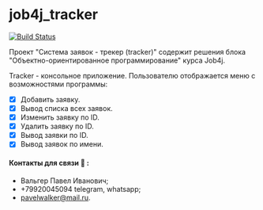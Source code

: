# job4j_tracker

[![Build Status](https://app.travis-ci.com/PavelValger/job4j_tracker.svg?branch=master)](https://app.travis-ci.com/PavelValger/job4j_tracker)

Проект "Система заявок - трекер (tracker)" содержит решения блока "Объектно-ориентированное программирование" курса Job4j.

Tracker - консольное приложение. Пользователю отображается меню с возможностями программы:
- [x] Добавить заявку.
- [x] Вывод списка всех заявок.
- [x] Изменить заявку по ID.
- [x] Удалить заявку по ID.
- [x] Вывод заявки по ID.
- [x] Вывод заявок по имени.
#### Контакты для связи :calling: :
* Вальгер Павел Иванович;
* +79920045094 telegram, whatsapp;
* pavelwalker@mail.ru.